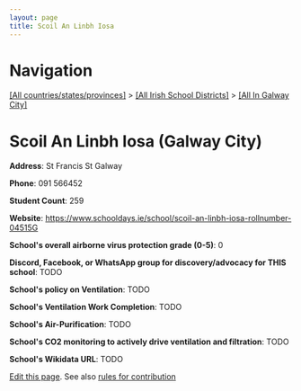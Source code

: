 ```yaml
---
layout: page
title: Scoil An Linbh Iosa
---
```

# Navigation

[[All countries/states/provinces]](../../..) > [[All Irish School Districts]](../..) > [[All In Galway City]](..)

# Scoil An Linbh Iosa (Galway City)

**Address**: St Francis St Galway

**Phone**: 091 566452

**Student Count**: 259

**Website**: <https://www.schooldays.ie/school/scoil-an-linbh-iosa-rollnumber-04515G>

**School's overall airborne virus protection grade (0-5)**: 0

**Discord, Facebook, or WhatsApp group for discovery/advocacy for THIS school**: TODO

**School's policy on Ventilation**: TODO

**School's Ventilation Work Completion**: TODO

**School's Air-Purification**: TODO

**School's CO2 monitoring to actively drive ventilation and filtration**: TODO

**School's Wikidata URL**: TODO


[Edit this page](https://github.com/ventilate-schools/Ireland/edit/main/./Galway_City/Scoil_An_Linbh_Iosa.md). See also [rules for contribution](../../../contribution-rules/)